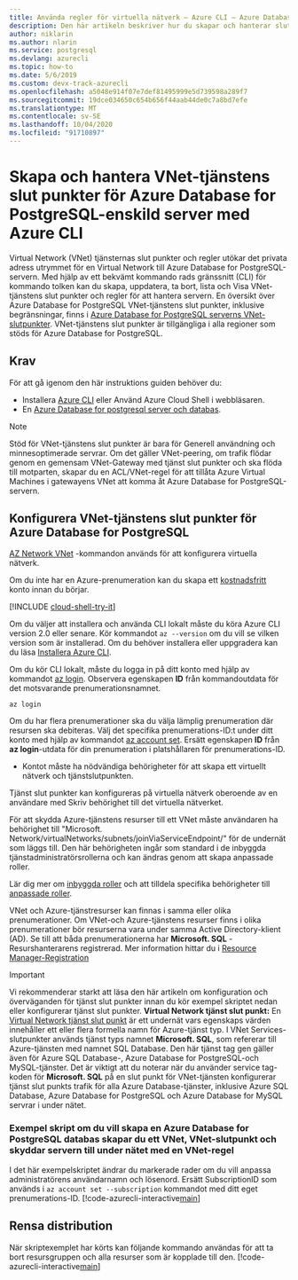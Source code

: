 ```yaml
---
title: Använda regler för virtuella nätverk – Azure CLI – Azure Database for PostgreSQL-enskild server
description: Den här artikeln beskriver hur du skapar och hanterar slut punkter och regler för VNet-tjänster för Azure Database for PostgreSQL med hjälp av kommando raden i Azure CLI.
author: niklarin
ms.author: nlarin
ms.service: postgresql
ms.devlang: azurecli
ms.topic: how-to
ms.date: 5/6/2019
ms.custom: devx-track-azurecli
ms.openlocfilehash: a5048e914f07e7def81495999e5d739598a289f7
ms.sourcegitcommit: 19dce034650c654b656f44aab44de0c7a8bd7efe
ms.translationtype: MT
ms.contentlocale: sv-SE
ms.lasthandoff: 10/04/2020
ms.locfileid: "91710897"
---
```

# <a name="create-and-manage-vnet-service-endpoints-for-azure-database-for-postgresql---single-server-using-azure-cli"></a>Skapa och hantera VNet-tjänstens slut punkter för Azure Database for PostgreSQL-enskild server med Azure CLI
Virtual Network (VNet) tjänsternas slut punkter och regler utökar det privata adress utrymmet för en Virtual Network till Azure Database for PostgreSQL-servern. Med hjälp av ett bekvämt kommando rads gränssnitt (CLI) för kommando tolken kan du skapa, uppdatera, ta bort, lista och Visa VNet-tjänstens slut punkter och regler för att hantera servern. En översikt över Azure Database for PostgreSQL VNet-tjänstens slut punkter, inklusive begränsningar, finns i [Azure Database for PostgreSQL serverns VNet-slutpunkter](concepts-data-access-and-security-vnet.md). VNet-tjänstens slut punkter är tillgängliga i alla regioner som stöds för Azure Database for PostgreSQL.

## <a name="prerequisites"></a>Krav
För att gå igenom den här instruktions guiden behöver du:
- Installera [Azure CLI](/cli/azure/install-azure-cli) eller Använd Azure Cloud Shell i webbläsaren.
- En [Azure Database for postgresql server och databas](quickstart-create-server-database-azure-cli.md).

> [!NOTE]
> Stöd för VNet-tjänstens slut punkter är bara för Generell användning och minnesoptimerade servrar.
> Om det gäller VNet-peering, om trafik flödar genom en gemensam VNet-Gateway med tjänst slut punkter och ska flöda till motparten, skapar du en ACL/VNet-regel för att tillåta Azure Virtual Machines i gatewayens VNet att komma åt Azure Database for PostgreSQL-servern.


## <a name="configure-vnet-service-endpoints-for-azure-database-for-postgresql"></a>Konfigurera VNet-tjänstens slut punkter för Azure Database for PostgreSQL
[AZ Network VNet](https://docs.microsoft.com/cli/azure/network/vnet?view=azure-cli-latest) -kommandon används för att konfigurera virtuella nätverk.

Om du inte har en Azure-prenumeration kan du skapa ett [kostnadsfritt](https://azure.microsoft.com/free/) konto innan du börjar.

[!INCLUDE [cloud-shell-try-it](../../includes/cloud-shell-try-it.md)]

Om du väljer att installera och använda CLI lokalt måste du köra Azure CLI version 2.0 eller senare. Kör kommandot `az --version` om du vill se vilken version som är installerad. Om du behöver installera eller uppgradera kan du läsa [Installera Azure CLI](/cli/azure/install-azure-cli). 

Om du kör CLI lokalt, måste du logga in på ditt konto med hjälp av kommandot [az login](https://docs.microsoft.com/cli/azure/authenticate-azure-cli?view=azure-cli-latest). Observera egenskapen **ID** från kommandoutdata för det motsvarande prenumerationsnamnet.
```azurecli-interactive
az login
```

Om du har flera prenumerationer ska du välja lämplig prenumeration där resursen ska debiteras. Välj det specifika prenumerations-ID:t under ditt konto med hjälp av kommandot [az account set](https://docs.microsoft.com/cli/azure/account?view=azure-cli-latest#az-account-set). Ersätt egenskapen **ID** från **az login**-utdata för din prenumeration i platshållaren för prenumerations-ID.

- Kontot måste ha nödvändiga behörigheter för att skapa ett virtuellt nätverk och tjänstslutpunkten.

Tjänst slut punkter kan konfigureras på virtuella nätverk oberoende av en användare med Skriv behörighet till det virtuella nätverket.

För att skydda Azure-tjänstens resurser till ett VNet måste användaren ha behörighet till "Microsoft. Network/virtualNetworks/subnets/joinViaServiceEndpoint/" för de undernät som läggs till. Den här behörigheten ingår som standard i de inbyggda tjänstadministratörsrollerna och kan ändras genom att skapa anpassade roller.

Lär dig mer om [inbyggda roller](https://docs.microsoft.com/azure/active-directory/role-based-access-built-in-roles) och att tilldela specifika behörigheter till [anpassade roller](https://docs.microsoft.com/azure/active-directory/role-based-access-control-custom-roles).

VNet och Azure-tjänstresurser kan finnas i samma eller olika prenumerationer. Om VNet-och Azure-tjänstens resurser finns i olika prenumerationer bör resurserna vara under samma Active Directory-klient (AD). Se till att båda prenumerationerna har **Microsoft. SQL** -Resurshanterarens registrerad. Mer information hittar du i [Resource Manager-Registration][resource-manager-portal]

> [!IMPORTANT]
> Vi rekommenderar starkt att läsa den här artikeln om konfiguration och överväganden för tjänst slut punkter innan du kör exempel skriptet nedan eller konfigurerar tjänst slut punkter. **Virtual Network tjänst slut punkt:** En [Virtual Network tjänst slut punkt](../virtual-network/virtual-network-service-endpoints-overview.md) är ett undernät vars egenskaps värden innehåller ett eller flera formella namn för Azure-tjänst typ. I VNet Services-slutpunkter används tjänst typs namnet **Microsoft. SQL**, som refererar till Azure-tjänsten med namnet SQL Database. Den här tjänst tag gen gäller även för Azure SQL Database-, Azure Database for PostgreSQL-och MySQL-tjänster. Det är viktigt att du noterar när du använder service tag-koden för **Microsoft. SQL** på en slut punkt för VNet-tjänsten konfigurerar tjänst slut punkts trafik för alla Azure Database-tjänster, inklusive Azure SQL Database, Azure Database for PostgreSQL och Azure Database for MySQL servrar i under nätet. 
> 

### <a name="sample-script-to-create-an-azure-database-for-postgresql-database-create-a-vnet-vnet-service-endpoint-and-secure-the-server-to-the-subnet-with-a-vnet-rule"></a>Exempel skript om du vill skapa en Azure Database for PostgreSQL databas skapar du ett VNet, VNet-slutpunkt och skyddar servern till under nätet med en VNet-regel
I det här exempelskriptet ändrar du markerade rader om du vill anpassa administratörens användarnamn och lösenord. Ersätt SubscriptionID som används i `az account set --subscription` kommandot med ditt eget prenumerations-ID.
[!code-azurecli-interactive[main](../../cli_scripts/postgresql/create-postgresql-server-vnet/create-postgresql-server.sh?highlight=5,20 "Create an Azure Database for PostgreSQL, VNet, VNet service endpoint, and VNet rule.")]

## <a name="clean-up-deployment"></a>Rensa distribution
När skriptexemplet har körts kan följande kommando användas för att ta bort resursgruppen och alla resurser som är kopplade till den.
[!code-azurecli-interactive[main](../../cli_scripts/postgresql/create-postgresql-server-vnet/delete-postgresql.sh "Delete the resource group.")]

<!-- Link references, to text, Within this same GitHub repo. --> 
[resource-manager-portal]: ../azure-resource-manager/management/resource-providers-and-types.md
